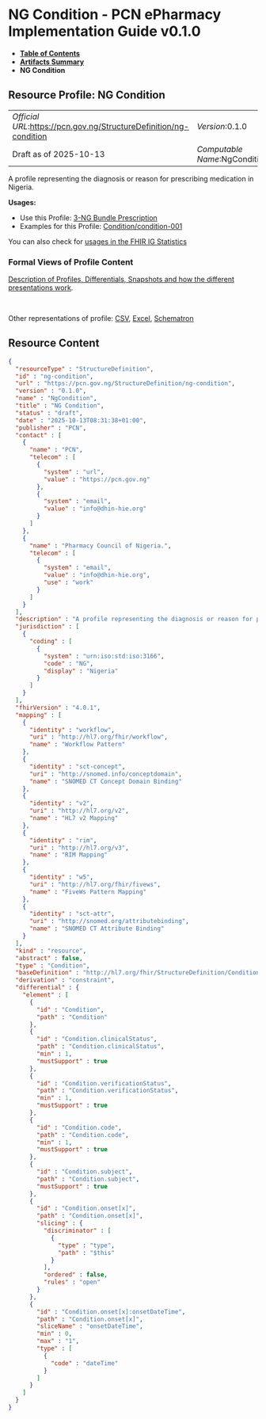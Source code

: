 # NG Condition - PCN ePharmacy Implementation Guide v0.1.0

* [**Table of Contents**](toc.md)
* [**Artifacts Summary**](artifacts.md)
* **NG Condition**

## Resource Profile: NG Condition 

| | |
| :--- | :--- |
| *Official URL*:https://pcn.gov.ng/StructureDefinition/ng-condition | *Version*:0.1.0 |
| Draft as of 2025-10-13 | *Computable Name*:NgCondition |

 
A profile representing the diagnosis or reason for prescribing medication in Nigeria. 

**Usages:**

* Use this Profile: [3-NG Bundle Prescription](StructureDefinition-ng-prescription-bundle.md)
* Examples for this Profile: [Condition/condition-001](Condition-condition-001.md)

You can also check for [usages in the FHIR IG Statistics](https://packages2.fhir.org/xig/ePharmacyIG|current/StructureDefinition/ng-condition)

### Formal Views of Profile Content

 [Description of Profiles, Differentials, Snapshots and how the different presentations work](http://build.fhir.org/ig/FHIR/ig-guidance/readingIgs.html#structure-definitions). 

 

Other representations of profile: [CSV](StructureDefinition-ng-condition.csv), [Excel](StructureDefinition-ng-condition.xlsx), [Schematron](StructureDefinition-ng-condition.sch) 



## Resource Content

```json
{
  "resourceType" : "StructureDefinition",
  "id" : "ng-condition",
  "url" : "https://pcn.gov.ng/StructureDefinition/ng-condition",
  "version" : "0.1.0",
  "name" : "NgCondition",
  "title" : "NG Condition",
  "status" : "draft",
  "date" : "2025-10-13T08:31:38+01:00",
  "publisher" : "PCN",
  "contact" : [
    {
      "name" : "PCN",
      "telecom" : [
        {
          "system" : "url",
          "value" : "https://pcn.gov.ng"
        },
        {
          "system" : "email",
          "value" : "info@dhin-hie.org"
        }
      ]
    },
    {
      "name" : "Pharmacy Council of Nigeria.",
      "telecom" : [
        {
          "system" : "email",
          "value" : "info@dhin-hie.org",
          "use" : "work"
        }
      ]
    }
  ],
  "description" : "A profile representing the diagnosis or reason for prescribing medication in Nigeria.",
  "jurisdiction" : [
    {
      "coding" : [
        {
          "system" : "urn:iso:std:iso:3166",
          "code" : "NG",
          "display" : "Nigeria"
        }
      ]
    }
  ],
  "fhirVersion" : "4.0.1",
  "mapping" : [
    {
      "identity" : "workflow",
      "uri" : "http://hl7.org/fhir/workflow",
      "name" : "Workflow Pattern"
    },
    {
      "identity" : "sct-concept",
      "uri" : "http://snomed.info/conceptdomain",
      "name" : "SNOMED CT Concept Domain Binding"
    },
    {
      "identity" : "v2",
      "uri" : "http://hl7.org/v2",
      "name" : "HL7 v2 Mapping"
    },
    {
      "identity" : "rim",
      "uri" : "http://hl7.org/v3",
      "name" : "RIM Mapping"
    },
    {
      "identity" : "w5",
      "uri" : "http://hl7.org/fhir/fivews",
      "name" : "FiveWs Pattern Mapping"
    },
    {
      "identity" : "sct-attr",
      "uri" : "http://snomed.org/attributebinding",
      "name" : "SNOMED CT Attribute Binding"
    }
  ],
  "kind" : "resource",
  "abstract" : false,
  "type" : "Condition",
  "baseDefinition" : "http://hl7.org/fhir/StructureDefinition/Condition",
  "derivation" : "constraint",
  "differential" : {
    "element" : [
      {
        "id" : "Condition",
        "path" : "Condition"
      },
      {
        "id" : "Condition.clinicalStatus",
        "path" : "Condition.clinicalStatus",
        "min" : 1,
        "mustSupport" : true
      },
      {
        "id" : "Condition.verificationStatus",
        "path" : "Condition.verificationStatus",
        "min" : 1,
        "mustSupport" : true
      },
      {
        "id" : "Condition.code",
        "path" : "Condition.code",
        "min" : 1,
        "mustSupport" : true
      },
      {
        "id" : "Condition.subject",
        "path" : "Condition.subject",
        "mustSupport" : true
      },
      {
        "id" : "Condition.onset[x]",
        "path" : "Condition.onset[x]",
        "slicing" : {
          "discriminator" : [
            {
              "type" : "type",
              "path" : "$this"
            }
          ],
          "ordered" : false,
          "rules" : "open"
        }
      },
      {
        "id" : "Condition.onset[x]:onsetDateTime",
        "path" : "Condition.onset[x]",
        "sliceName" : "onsetDateTime",
        "min" : 0,
        "max" : "1",
        "type" : [
          {
            "code" : "dateTime"
          }
        ]
      }
    ]
  }
}

```
